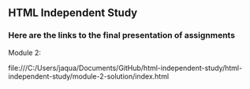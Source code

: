 ## HTML Independent Study

### Here are the links to the final presentation of assignments

Module 2:

file:///C:/Users/jaqua/Documents/GitHub/html-independent-study/html-independent-study/module-2-solution/index.html
